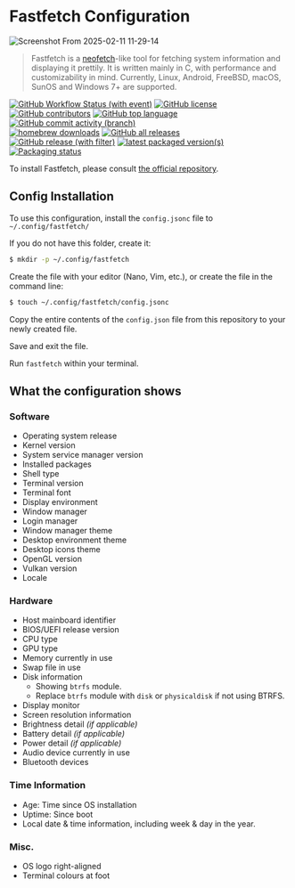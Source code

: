 # Fastfetch Configuration

![Screenshot From 2025-02-11 11-29-14](https://github.com/user-attachments/assets/9e9bb233-6f2a-4685-aba8-24de86854f03)

> Fastfetch is a [neofetch](https://github.com/dylanaraps/neofetch)-like tool for fetching system information and displaying it prettily. It is written mainly in C, with performance and customizability in mind. Currently, Linux, Android, FreeBSD, macOS, SunOS and Windows 7+ are supported.

[![GitHub Workflow Status (with event)](https://img.shields.io/github/actions/workflow/status/fastfetch-cli/fastfetch/ci.yml)](https://github.com/fastfetch-cli/fastfetch/actions)
[![GitHub license](https://img.shields.io/github/license/fastfetch-cli/fastfetch)](https://github.com/fastfetch-cli/fastfetch/blob/dev/LICENSE)
[![GitHub contributors](https://img.shields.io/github/contributors/fastfetch-cli/fastfetch)](https://github.com/fastfetch-cli/fastfetch/graphs/contributors)
[![GitHub top language](https://img.shields.io/github/languages/top/fastfetch-cli/fastfetch?logo=c&label=)](https://github.com/fastfetch-cli/fastfetch/blob/dev/CMakeLists.txt#L5)
[![GitHub commit activity (branch)](https://img.shields.io/github/commit-activity/m/fastfetch-cli/fastfetch)](https://github.com/fastfetch-cli/fastfetch/commits)  
[![homebrew downloads](https://img.shields.io/homebrew/installs/dm/fastfetch?logo=homebrew)](https://formulae.brew.sh/formula/fastfetch#default)
[![GitHub all releases](https://img.shields.io/github/downloads/fastfetch-cli/fastfetch/total?logo=github)](https://github.com/fastfetch-cli/fastfetch/releases)  
[![GitHub release (with filter)](https://img.shields.io/github/v/release/fastfetch-cli/fastfetch?logo=github)](https://github.com/fastfetch-cli/fastfetch/releases)
[![latest packaged version(s)](https://repology.org/badge/latest-versions/fastfetch.svg)](https://repology.org/project/fastfetch/versions)
[![Packaging status](https://repology.org/badge/tiny-repos/fastfetch.svg)](https://repology.org/project/fastfetch/versions)

To install Fastfetch, please consult [the official repository](https://github.com/fastfetch-cli/fastfetch).

## Config Installation

To use this configuration, install the `config.jsonc` file to `~/.config/fastfetch/`

If you do not have this folder, create it:

```sh
$ mkdir -p ~/.config/fastfetch
```

Create the file with your editor (Nano, Vim, etc.), or create the file in the command line:

```sh
$ touch ~/.config/fastfetch/config.jsonc
```

Copy the entire contents of the `config.json` file from this repository to your newly created file.

Save and exit the file.

Run `fastfetch` within your terminal.

## What the configuration shows

### Software

- Operating system release
- Kernel version
- System service manager version
- Installed packages
- Shell type
- Terminal version
- Terminal font
- Display environment
- Window manager
- Login manager
- Window manager theme
- Desktop environment theme
- Desktop icons theme
- OpenGL version
- Vulkan version
- Locale

### Hardware

- Host mainboard identifier
- BIOS/UEFI release version
- CPU type
- GPU type
- Memory currently in use
- Swap file in use
- Disk information
  - Showing `btrfs` module.
  - Replace `btrfs` module with `disk` or `physicaldisk` if not using BTRFS.
- Display monitor
- Screen resolution information
- Brightness detail _(if applicable)_
- Battery detail _(if applicable)_
- Power detail _(if applicable)_
- Audio device currently in use
- Bluetooth devices

### Time Information

- Age: Time since OS installation
- Uptime: Since boot
- Local date & time information, including week & day in the year.

### Misc.

- OS logo right-aligned
- Terminal colours at foot
